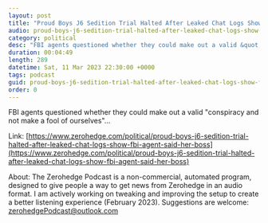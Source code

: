 ```yaml
---
layout: post
title: "Proud Boys J6 Sedition Trial Halted After Leaked Chat Logs Show FBI Agent Said Her Boss Ordered Her To &quot;Destroy Evidence&quot;"
audio: proud-boys-j6-sedition-trial-halted-after-leaked-chat-logs-show-fbi-agent-said-her-boss-0
category: political
desc: "FBI agents questioned whether they could make out a valid &quot;conspiracy and not make a fool of ourselves&quot;..."
duration: 00:04:49
length: 289
datetime: Sat, 11 Mar 2023 22:30:00 +0000
tags: podcast
guid: proud-boys-j6-sedition-trial-halted-after-leaked-chat-logs-show-fbi-agent-said-her-boss-0
order: 0
---
```

FBI agents questioned whether they could make out a valid &quot;conspiracy and not make a fool of ourselves&quot;...

Link: [https://www.zerohedge.com/political/proud-boys-j6-sedition-trial-halted-after-leaked-chat-logs-show-fbi-agent-said-her-boss](https://www.zerohedge.com/political/proud-boys-j6-sedition-trial-halted-after-leaked-chat-logs-show-fbi-agent-said-her-boss)

About: The Zerohedge Podcast is a non-commercial, automated program, designed to give people a way to get news from Zerohedge in an audio format.  I am actively working on tweaking and improving the setup to create a better listening experience (February 2023).  Suggestions are welcome: [zerohedgePodcast@outlook.com](mailto:zerohedgePodcast@outlook.com)